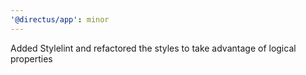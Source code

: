 ```yaml
---
'@directus/app': minor
---
```


Added Stylelint and refactored the styles to take advantage of logical properties
